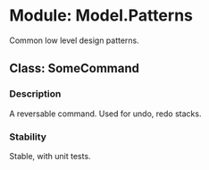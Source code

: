 # Module: Model.Patterns

Common low level design patterns.

## Class: SomeCommand

### Description

A reversable command. Used for undo, redo stacks.

### Stability

Stable, with unit tests.
